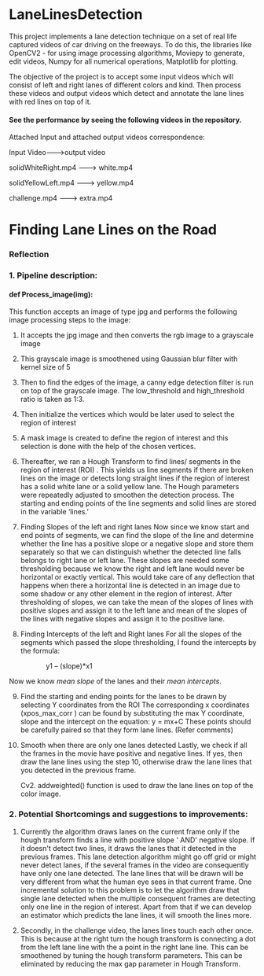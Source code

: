 # LaneLinesDetection
This project implements a lane detection technique on a set of real life captured videos of car driving on the freeways. To do this, the libraries like OpenCV2 - for using image processing algorithms, Moviepy to generate, edit videos, Numpy for all numerical operations, Matplotlib for plotting.  

The objective of the project is to accept some input videos which will consist of left and right lanes of different colors and kind. Then process these videos and output videos which detect and annotate the lane lines with red lines on top of it. 

#### See the performance by seeing the following videos in the repository.

Attached Input and attached output videos correspondence:

Input Video--->output video

solidWhiteRight.mp4 ---> white.mp4

solidYellowLeft.mp4 ---> yellow.mp4

challenge.mp4 ---> extra.mp4

# **Finding Lane Lines on the Road** 


### Reflection

### 1. Pipeline description: 


#### def Process_image(img):
This function accepts an image of type jpg and performs the following image processing steps to the image: 
1. It accepts the jpg image and then converts the rgb image to a grayscale image 
2. This grayscale image is smoothened using Gaussian blur filter with kernel size of 5
3. Then to find the edges of the image, a canny edge detection filter is run on top of the grayscale image. The low_threshold and high_threshold ratio is taken as 1:3. 
4. Then initialize the vertices  which would be later used to select the region of interest
5. A mask image is created to define the region of interest and this selection is done with the help of the chosen vertices. 
6. Thereafter, we ran a Hough Transform to find lines/ segments in the region of interest (ROI) . This yields us line segments if there are broken lines on the image or detects long straight lines if the region of interest has a solid white lane or a solid yellow lane. The Hough parameters were repeatedly adjusted to smoothen the detection process.  The starting and ending points of the line segments and solid lines are stored in the variable ‘lines.’

7. Finding Slopes of the left and right lanes 
Now since we know start and end points of segments, we can find the slope of the line and determine whether the line has a positive slope or a negative slope and store them separately so that we can distinguish whether the detected line falls belongs to right lane or left lane. These slopes are needed some thresholding because we know the right and left lane would never be horizontal or exactly vertical. This would take care of any deflection that happens when there a horizontal line is detected in an image due to some shadow or any other element in the region of interest.  After thresholding of slopes, we can take the mean of the slopes of lines with positive slopes and assign it to the left lane and mean of the slopes of the lines with negative slopes and assign it to the positive lane. 

8. Finding Intercepts of the left and Right lanes
For all the slopes of the segments which passed the slope thresholding, I found the intercepts by the formula: 
   
   
   &nbsp;&nbsp;&nbsp;&nbsp;&nbsp;&nbsp;&nbsp;&nbsp;&nbsp;&nbsp;&nbsp;&nbsp;&nbsp;y1 – (slope)*x1
                        
 Now we know *mean slope* of the lanes and their *mean intercepts*.

9. Find the starting and ending points for the lanes to be drawn by selecting Y coordinates from the ROI 
The corresponding x coordinates (xpos_max_corr )  can be found by substituting the max Y coordinate, slope and the intercept on the equation: 	y = mx+C
These points should be carefully paired so that they form lane lines.  (Refer comments)

10. Smooth when there are only one lanes detected
Lastly, we check if all the frames in the movie have positive and negative lines. If yes, then draw the lane lines using the step 10, otherwise draw the lane lines that you detected in the previous frame. 

    Cv2. addweighted() function is used to draw the lane lines on top of the color image. 



### 2. Potential Shortcomings and suggestions to improvements: 
1. Currently the algorithm draws lanes on the current frame only if the hough transform finds a line with positive slope ' AND' negative slope. If it doesn't detect two lines, it draws the lanes that it detected in the previous frames. This lane detection algorithm might go off grid or might never detect lanes, if the several frames in the video are consequently have only one lane detected. The lane lines that will be drawn will be very different from what the human eye sees in that current frame. One incremental solution to this problem is to let the algorithm draw that single lane detected when the multiple consequent frames are detecting only one line in the region of interest. Apart from that if we can develop an estimator which predicts the lane lines, it will smooth the lines more. 

2. Secondly, in the challenge video, the lanes lines touch each other once. This is because at the right turn the hough transform is connecting a dot from the left lane line with the a point in the right lane line. This can be smoothened by tuning the hough transform parameters. This can be eliminated by reducing the max gap parameter in Hough Transform. 


